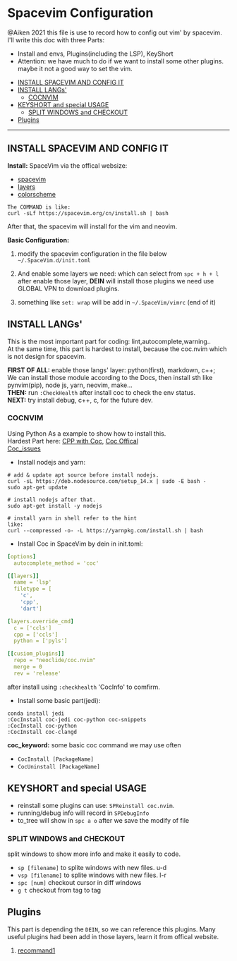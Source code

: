# Spacevim Configuration

@Aiken 2021 this file is use to record how to config out vim' by spacevim.  
I'll write this doc with three Parts:

- Install and envs, Plugins(including the LSP), KeyShort  
- Attention: we have much to do if we want to install some other plugins.
    maybe it not a good way to set the vim.

<!-- vim-markdown-toc GFM -->

- [INSTALL SPACEVIM AND CONFIG IT](#install-spacevim-and-config-it)
- [INSTALL LANGs'](#install-langs)
  - [COCNVIM](#cocnvim)
- [KEYSHORT and special USAGE](#keyshort-and-special-usage)
  - [SPLIT WINDOWS and CHECKOUT](#split-windows-and-checkout)
- [Plugins](#plugins)

<!-- vim-markdown-toc -->
---

## INSTALL SPACEVIM AND CONFIG IT

**Install:** SpaceVim via the offical websize:

- [spacevim](https://spacevim.org/cn/quick-start-guide/)
- [layers](https://spacevim.org/cn/layers/)
- [colorscheme](https://spacevim.org/cn/layers/colorscheme/)

```shell
The COMMAND is like:
curl -sLf https://spacevim.org/cn/install.sh | bash
```

After that, the spacevim will install for the vim and neovim.

**Basic Configuration:**

1. modify the spacevim configuration in the file below
    `~/.SpaceVim.d/init.toml`

2. And enable some layers we need: which can select from `spc + h + l`
    after enable those layer, **DEIN** will install those plugins
    we need use GLOBAL VPN to download plugins.

3. something like `set: wrap` will be add in `~/.SpaceVim/vimrc` (end of it)

## INSTALL LANGs'

This is the most important part for coding: lint,autocomplete,warning..  
At the same time, this part is hardest to install,
because the coc.nvim which is not design for spacevim.  

**FIRST OF ALL:** enable those langs' layer: python(first), markdown, c++;  
We can install those module according to the Docs,
  then install sth like pynvim(pip), node js, yarn, neovim, make...  
**THEN:** run `:CheckHealth` after install coc to check the env status.  
**NEXT:** try install debug, c++, c, for the future dev.  

### COCNVIM

Using Python As a example to show how to install this.  
Hardest Part here: [CPP with Coc](https://zhuanlan.zhihu.com/p/137840336),
  [Coc Offical](https://github.com/neoclide/coc.nvim/wiki/Install-coc.nvim#using-vim-plug)  
  [Coc_issues](https://github.com/SpaceVim/SpaceVim/issues/2564)

- Install nodejs and yarn:  

```shell
# add & update apt source before install nodejs.
curl -sL https://deb.nodesource.com/setup_14.x | sudo -E bash -
sudo apt-get update

# install nodejs after that.
sudo apt-get install -y nodejs

# install yarn in shell refer to the hint
like: 
curl --compressed -o- -L https://yarnpkg.com/install.sh | bash
```

- Install Coc in SpaceVim by dein in init.toml:

```yaml
[options]
  autocomplete_method = 'coc'

[[layers]]
  name = 'lsp'
  filetype = [
    'c',
    'cpp',
    'dart']

[layers.override_cmd]
  c = ['ccls']
  cpp = ['ccls']
  python = ['pyls']

[[cusiom_plugins]]
  repo = "neoclide/coc.nvim"
  merge = 0
  rev = 'release'
```

after install using `:checkhealth` 'CocInfo' to comfirm.

- Install some basic part(jedi):  

```shell
conda install jedi
:CocInstall coc-jedi coc-python coc-snippets 
:CocInstall coc-python
:CocInstall coc-clangd
```

**coc_keyword:**
some basic coc command we may use often

- `CocInstall [PackageName]`
- `CocUninstall [PackageName]`

## KEYSHORT and special USAGE

- reinstall some plugins can use: `SPReinstall coc.nvim`.
- running/debug info will record in `SPDebugInfo`
- to_tree will show in `spc a o` after we save the modify of file

### SPLIT WINDOWS and CHECKOUT

split windows to show more info and make it easily to code.

- `sp [filename]` to splite windows with new files. u-d
- `vsp [filename]` to splite windows with new files. l-r
- `spc [num]` checkout cursor in diff windows
- `g t` checkout from tag to tag

## Plugins

This part is depending the `DEIN`, so we can reference this plugins.
Many useful plugins had been add in those layers, learn it from offical website.

1. [recommand1](https://zhuanlan.zhihu.com/p/58816186)
